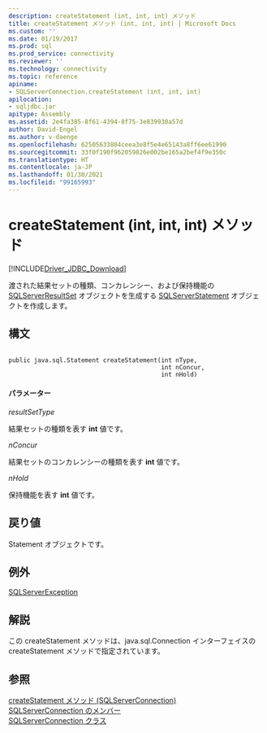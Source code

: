 ```yaml
---
description: createStatement (int, int, int) メソッド
title: createStatement メソッド (int, int, int) | Microsoft Docs
ms.custom: ''
ms.date: 01/19/2017
ms.prod: sql
ms.prod_service: connectivity
ms.reviewer: ''
ms.technology: connectivity
ms.topic: reference
apiname:
- SQLServerConnection.createStatement (int, int, int)
apilocation:
- sqljdbc.jar
apitype: Assembly
ms.assetid: 2e4fa385-8f61-4394-8f75-3e839930a57d
author: David-Engel
ms.author: v-daenge
ms.openlocfilehash: 62505633804ceea3e8f5e4e65143a8ff6ee61990
ms.sourcegitcommit: 33f0f190f962059826e002be165a2bef4f9e350c
ms.translationtype: HT
ms.contentlocale: ja-JP
ms.lasthandoff: 01/30/2021
ms.locfileid: "99165993"
---
```

# <a name="createstatement-method-int-int-int"></a>createStatement (int, int, int) メソッド
[!INCLUDE[Driver_JDBC_Download](../../../includes/driver_jdbc_download.md)]

  渡された結果セットの種類、コンカレンシー、および保持機能の [SQLServerResultSet](../../../connect/jdbc/reference/sqlserverresultset-class.md) オブジェクトを生成する [SQLServerStatement](../../../connect/jdbc/reference/sqlserverstatement-class.md) オブジェクトを作成します。  
  
## <a name="syntax"></a>構文  
  
```  
  
public java.sql.Statement createStatement(int nType,  
                                          int nConcur,  
                                          int nHold)  
```  
  
#### <a name="parameters"></a>パラメーター  
 *resultSetType*  
  
 結果セットの種類を表す **int** 値です。  
  
 *nConcur*  
  
 結果セットのコンカレンシーの種類を表す **int** 値です。  
  
 *nHold*  
  
 保持機能を表す **int** 値です。  
  
## <a name="return-value"></a>戻り値  
 Statement オブジェクトです。  
  
## <a name="exceptions"></a>例外  
 [SQLServerException](../../../connect/jdbc/reference/sqlserverexception-class.md)  
  
## <a name="remarks"></a>解説  
 この createStatement メソッドは、java.sql.Connection インターフェイスの createStatement メソッドで指定されています。  
  
## <a name="see-also"></a>参照  
 [createStatement メソッド &#40;SQLServerConnection&#41;](../../../connect/jdbc/reference/createstatement-method-sqlserverconnection.md)   
 [SQLServerConnection のメンバー](../../../connect/jdbc/reference/sqlserverconnection-members.md)   
 [SQLServerConnection クラス](../../../connect/jdbc/reference/sqlserverconnection-class.md)  
  
  
